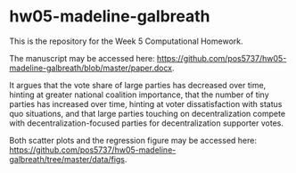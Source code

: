 # hw05-madeline-galbreath

This is the repository for the Week 5 Computational Homework.

The manuscript may be accessed here: https://github.com/pos5737/hw05-madeline-galbreath/blob/master/paper.docx. 

It argues that the vote share of large parties has decreased over time, hinting at greater national coalition importance, that the number of tiny parties has increased over time, hinting at voter dissatisfaction with status quo situations, and that large parties touching on decentralization compete with decentralization-focused parties for decentralization supporter votes.

Both scatter plots and the regression figure may be accessed here: https://github.com/pos5737/hw05-madeline-galbreath/tree/master/data/figs.
